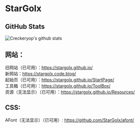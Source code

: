# StarGolx
## GitHub Stats
![Creckeryop's github stats](https://github-readme-stats.vercel.app/api?username=zsog&show_icons=true)
<br>
<!--
![Top Langs](https://github-readme-stats.vercel.app/api/top-langs/?username=stargolx&layout=compact)
**stargolx/stargolx** is a ✨ _special_ ✨ repository because its `README.md` (this file) appears on your GitHub profile.
Here are some ideas to get you started:
- 🔭 I’m currently working on ...
- 🌱 I’m currently learning ...
- 👯 I’m looking to collaborate on ...
- 🤔 I’m looking for help with ...
- 💬 Ask me about ...
- 📫 How to reach me: ...
- 😄 Pronouns: ...
- ⚡ Fun fact: ...
-->
## 网站：
旧网站（已可用）：https://stargolx.github.io/
<br>
新网站：https://stargolx.code.blog/
<br>
起始页（已可用）：https://stargolx.github.io/StartPage/
<br>
工具箱（已可用）：https://stargolx.github.io/ToolBox/
<br>
资源（无法显示）（已可用）：https://stargolx.github.io/Resources/
<br>
## CSS:
AFont（无法显示）（已可用）: https://github.com/StarGolx/afont/
